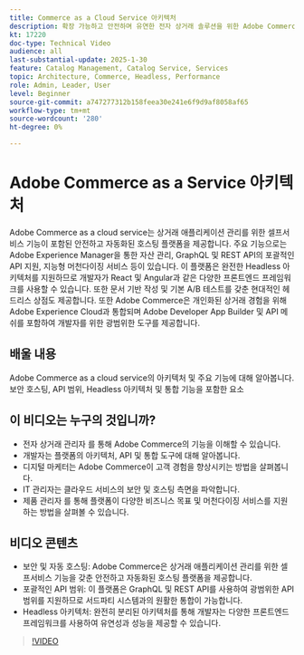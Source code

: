 ```yaml
---
title: Commerce as a Cloud Service 아키텍처
description: 확장 가능하고 안전하며 유연한 전자 상거래 솔루션을 위한 Adobe Commerce as a cloud service 아키텍처 및 주요 기능을 살펴보십시오.
kt: 17220
doc-type: Technical Video
audience: all
last-substantial-update: 2025-1-30
feature: Catalog Management, Catalog Service, Services
topic: Architecture, Commerce, Headless, Performance
role: Admin, Leader, User
level: Beginner
source-git-commit: a747277312b158feea30e241e6f9d9af8058af65
workflow-type: tm+mt
source-wordcount: '280'
ht-degree: 0%

---
```


# Adobe Commerce as a Service 아키텍처

Adobe Commerce as a cloud service는 상거래 애플리케이션 관리를 위한 셀프서비스 기능이 포함된 안전하고 자동화된 호스팅 플랫폼을 제공합니다. 주요 기능으로는 Adobe Experience Manager을 통한 자산 관리, GraphQL 및 REST API의 포괄적인 API 지원, 지능형 머천다이징 서비스 등이 있습니다. 이 플랫폼은 완전한 Headless 아키텍처를 지원하므로 개발자가 React 및 Angular과 같은 다양한 프론트엔드 프레임워크를 사용할 수 있습니다. 또한 문서 기반 작성 및 기본 A/B 테스트를 갖춘 현대적인 헤드리스 상점도 제공합니다. 또한 Adobe Commerce은 개인화된 상거래 경험을 위해 Adobe Experience Cloud과 통합되며 Adobe Developer App Builder 및 API 메쉬를 포함하여 개발자를 위한 광범위한 도구를 제공합니다.

## 배울 내용

Adobe Commerce as a cloud service의 아키텍처 및 주요 기능에 대해 알아봅니다. 보안 호스팅, API 범위, Headless 아키텍처 및 통합 기능을 포함한 요소

## 이 비디오는 누구의 것입니까?

* 전자 상거래 관리자 를 통해 Adobe Commerce의 기능을 이해할 수 있습니다.
* 개발자는 플랫폼의 아키텍처, API 및 통합 도구에 대해 알아봅니다.
* 디지털 마케터는 Adobe Commerce이 고객 경험을 향상시키는 방법을 살펴봅니다.
* IT 관리자는 클라우드 서비스의 보안 및 호스팅 측면을 파악합니다.
* 제품 관리자 를 통해 플랫폼이 다양한 비즈니스 목표 및 머천다이징 서비스를 지원하는 방법을 살펴볼 수 있습니다.

## 비디오 콘텐츠

* 보안 및 자동 호스팅: Adobe Commerce은 상거래 애플리케이션 관리를 위한 셀프서비스 기능을 갖춘 안전하고 자동화된 호스팅 플랫폼을 제공합니다.
* 포괄적인 API 범위: 이 플랫폼은 GraphQL 및 REST API를 사용하여 광범위한 API 범위를 지원하므로 서드파티 시스템과의 원활한 통합이 가능합니다.
* Headless 아키텍처: 완전히 분리된 아키텍처를 통해 개발자는 다양한 프론트엔드 프레임워크를 사용하여 유연성과 성능을 제공할 수 있습니다.

>[!VIDEO](https://video.tv.adobe.com/v/3443232?learn=on)
